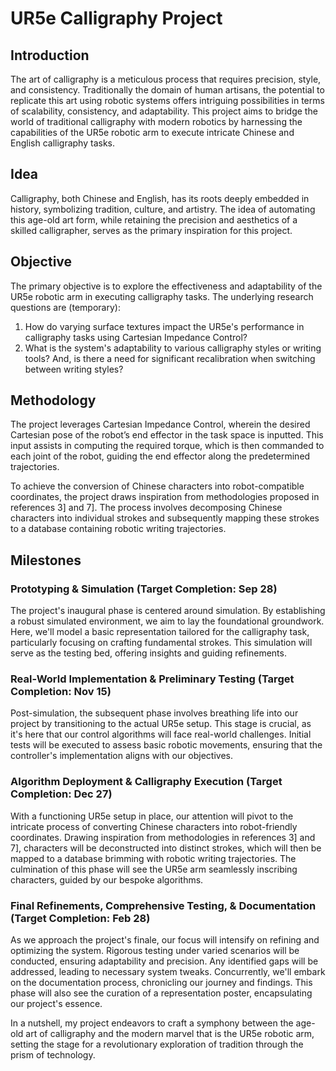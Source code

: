 # UR5e Calligraphy Project

## Introduction
The art of calligraphy is a meticulous process that requires precision, style, and consistency. Traditionally the domain of human artisans, the potential to replicate this art using robotic systems offers intriguing possibilities in terms of scalability, consistency, and adaptability. This project aims to bridge the world of traditional calligraphy with modern robotics by harnessing the capabilities of the UR5e robotic arm to execute intricate Chinese and English calligraphy tasks.

## Idea
Calligraphy, both Chinese and English, has its roots deeply embedded in history, symbolizing tradition, culture, and artistry. The idea of automating this age-old art form, while retaining the precision and aesthetics of a skilled calligrapher, serves as the primary inspiration for this project.

## Objective
The primary objective is to explore the effectiveness and adaptability of the UR5e robotic arm in executing calligraphy tasks. The underlying research questions are (temporary):
1. How do varying surface textures impact the UR5e's performance in calligraphy tasks using Cartesian Impedance Control?
2. What is the system's adaptability to various calligraphy styles or writing tools? And, is there a need for significant recalibration when switching between writing styles?

## Methodology
The project leverages Cartesian Impedance Control, wherein the desired Cartesian pose of the robot’s end effector in the task space is inputted. This input assists in computing the required torque, which is then commanded to each joint of the robot, guiding the end effector along the predetermined trajectories.

To achieve the conversion of Chinese characters into robot-compatible coordinates, the project draws inspiration from methodologies proposed in references 3] and 7]. The process involves decomposing Chinese characters into individual strokes and subsequently mapping these strokes to a database containing robotic writing trajectories.

## Milestones
### Prototyping & Simulation (Target Completion: Sep 28)
The project's inaugural phase is centered around simulation. By establishing a robust simulated environment, we aim to lay the foundational groundwork. Here, we'll model a basic representation tailored for the calligraphy task, particularly focusing on crafting fundamental strokes. This simulation will serve as the testing bed, offering insights and guiding refinements.
### Real-World Implementation & Preliminary Testing (Target Completion: Nov 15)
Post-simulation, the subsequent phase involves breathing life into our project by transitioning to the actual UR5e setup. This stage is crucial, as it's here that our control algorithms will face real-world challenges. Initial tests will be executed to assess basic robotic movements, ensuring that the controller's implementation aligns with our objectives.
### Algorithm Deployment & Calligraphy Execution (Target Completion: Dec 27)
With a functioning UR5e setup in place, our attention will pivot to the intricate process of converting Chinese characters into robot-friendly coordinates. Drawing inspiration from methodologies in references 3] and 7], characters will be deconstructed into distinct strokes, which will then be mapped to a database brimming with robotic writing trajectories. The culmination of this phase will see the UR5e arm seamlessly inscribing characters, guided by our bespoke algorithms.
### Final Refinements, Comprehensive Testing, & Documentation (Target Completion: Feb 28)
As we approach the project's finale, our focus will intensify on refining and optimizing the system. Rigorous testing under varied scenarios will be conducted, ensuring adaptability and precision. Any identified gaps will be addressed, leading to necessary system tweaks. Concurrently, we'll embark on the documentation process, chronicling our journey and findings. This phase will also see the curation of a representation poster, encapsulating our project's essence.

In a nutshell, my project endeavors to craft a symphony between the age-old art of calligraphy and the modern marvel that is the UR5e robotic arm, setting the stage for a revolutionary exploration of tradition through the prism of technology.
